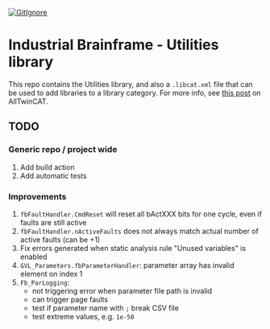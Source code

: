 [![GitIgnore](../../actions/workflows/GitIgnore.yml/badge.svg)](../../actions/workflows/GitIgnore.yml)

# Industrial Brainframe - Utilities library

This repo contains the Utilities library, and also a `.libcat.xml` file that can be used to add libraries to a library category. For more info, see [this post](https://alltwincat.com/2018/08/16/library-categories/) on AllTwinCAT.

## TODO

### Generic repo / project wide

1. Add build action
1. Add automatic tests

### Improvements

1. `fbFaultHandler.CmdReset` will reset all bActXXX bits for one cycle, even if faults are still active
1. `fbFaultHandler.nActiveFaults` does not always match actual number of active faults (can be +1)
1. Fix errors generated when static analysis rule "Unused variables" is enabled
1. `GVL_Parameters.fbParameterHandler`: parameter array has invalid element on index 1
1. `Fb_ParLogging`: 
	- not triggering error when parameter file path is invalid
	- can trigger page faults
	- test if parameter name with `;` break CSV file
	- test extreme values, e.g. `1e-50`
